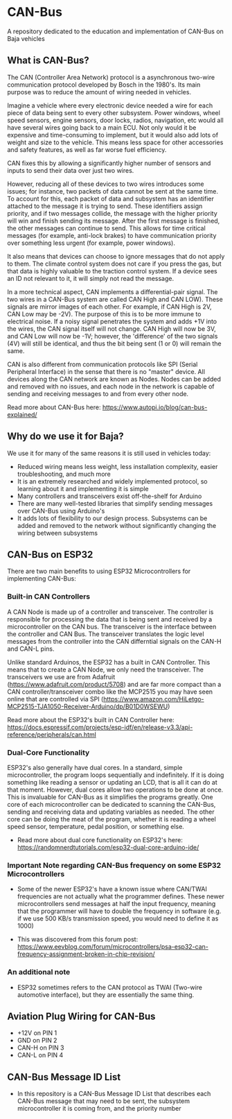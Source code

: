 # CAN-Bus
A repository dedicated to the education and implementation of CAN-Bus on Baja vehicles

## What is CAN-Bus?

The CAN (Controller Area Network) protocol is a asynchronous two-wire communication protocol developed by Bosch in the 1980's. Its main purpose was to reduce the amount of wiring needed in vehicles.

Imagine a vehicle where every electronic device needed a wire for each piece of data being sent to every other subsystem. Power windows, wheel speed sensors, engine sensors, door locks, radios, navigation, etc would all have several wires going back to a main ECU. Not only would it be expensive and time-consuming to implement, but it would also add lots of weight and size to the vehicle. This means less space for other accessories and safety features, as well as far worse fuel efficiency.

CAN fixes this by allowing a significantly higher number of sensors and inputs to send their data over just two wires.

However, reducing all of these devices to two wires introduces some issues; for instance, two packets of data cannot be sent at the same time. To account for this, each packet of data and subsystem has an identifier attached to the message it is trying to send. These identifiers assign priority, and if two messages collide, the message with the higher priority will win and finish sending its message. After the first message is finished, the other messages can continue to send. This allows for time critical messages (for example, anti-lock brakes) to have communication priority over something less urgent (for example, power windows).

It also means that devices can choose to ignore messages that do not apply to them. The climate control system does not care if you press the gas, but that data is highly valuable to the traction control system. If a device sees an ID not relevant to it, it will simply not read the message.

In a more technical aspect, CAN implements a differential-pair signal. The two wires in a CAN-Bus system are called CAN High and CAN LOW). These signals are mirror images of each other. For example, if CAN High is 2V, CAN Low may be -2V). The purpose of this is to be more immune to electrical noise. If a noisy signal penetrates the system and adds +1V into the wires, the CAN signal itself will not change. CAN High will now be 3V, and CAN Low will now be -1V; however, the 'difference' of the two signals (4V) will still be identical, and thus the bit being sent (1 or 0) will remain the same.

CAN is also different from communication protocols like SPI (Serial Peripheral Interface) in the sense that there is no "master" device. All devices along the CAN network are known as Nodes. Nodes can be added and removed with no issues, and each node in the network is capable of sending and receiving messages to and from every other node.

Read more about CAN-Bus here: https://www.autopi.io/blog/can-bus-explained/

## Why do we use it for Baja?

We use it for many of the same reasons it is still used in vehicles today:
* Reduced wiring means less weight, less installation complexity, easier troubleshooting, and much more
* It is an extremely researched and widely implemented protocol, so learning about it and implementing it is simple
* Many controllers and transceivers exist off-the-shelf for Arduino
* There are many well-tested libraries that simplify sending messages over CAN-Bus using Arduino's
* It adds lots of flexibility to our design process. Subsystems can be added and removed to the network without significantly changing the wiring between subsystems

## CAN-Bus on ESP32

There are two main benefits to using ESP32 Microcontrollers for implementing CAN-Bus:

### Built-in CAN Controllers

A CAN Node is made up of a controller and transceiver. The controller is responsible for processing the data that is being sent and received by a microcontroller on the CAN bus. The transceiver is the interface between the controller and CAN Bus. The transceiver translates the logic level messages from the controller into the CAN differntial signals on the CAN-H and CAN-L pins.

Unlike standard Arduinos, the ESP32 has a built in CAN Controller. This means that to create a CAN Node, we only need the transceiver. The transceivers we use are from Adafruit (https://www.adafruit.com/product/5708) and are far more compact than a CAN controller/transceiver combo like the MCP2515 you may have seen online that are controlled via SPI (https://www.amazon.com/HiLetgo-MCP2515-TJA1050-Receiver-Arduino/dp/B01D0WSEWU)

Read more about the ESP32's built in CAN Controller here: https://docs.espressif.com/projects/esp-idf/en/release-v3.3/api-reference/peripherals/can.html

### Dual-Core Functionality

ESP32's also generally have dual cores. In a standard, simple microcontroller, the program loops sequentially and indefinitely. If it is doing something like reading a sensor or updating an LCD, that is all it can do at that moment. However, dual cores allow two operations to be done at once. This is invaluable for CAN-Bus as it simplifies the programs greatly. One core of each microcontroller can be dedicated to scanning the CAN-Bus, sending and receiving data and updating variables as needed. The other core can be doing the meat of the program, whether it is reading a wheel speed sensor, temperature, pedal position, or something else.

* Read more about dual core functionality on ESP32's here: https://randomnerdtutorials.com/esp32-dual-core-arduino-ide/

### Important Note regarding CAN-Bus frequency on some ESP32 Microcontrollers

* Some of the newer ESP32's have a known issue where CAN/TWAI frequencies are not actually what the programmer defines. These newer microcontrollers send messages at half the input frequency, meaning that the programmer will have to double the frequency in software (e.g. if we use 500 KB/s transmission speed, you would need to define it as 1000) 

* This was discovered from this forum post: https://www.eevblog.com/forum/microcontrollers/psa-esp32-can-frequency-assignment-broken-in-chip-revision/

### An additional note

* ESP32 sometimes refers to the CAN protocol as TWAI (Two-wire automotive interface), but they are essentially the same thing.

## Aviation Plug Wiring for CAN-Bus

* +12V on PIN 1
* GND on PIN 2
* CAN-H on PIN 3
* CAN-L on PIN 4

## CAN-Bus Message ID List

* In this repository is a CAN-Bus Message ID List that describes each CAN-Bus message that may need to be sent, the subsystem microcontroller it is coming from, and the priority number 
